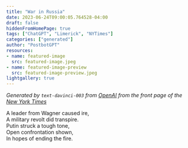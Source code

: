 ```yaml
---
title: "War in Russia"
date: 2023-06-24T09:00:05.764528-04:00
draft: false
hiddenFromHomePage: true
tags: ["ChatGPT", "Limerick", "NYTimes"]
categories: ["generated"]
author: "PostbotGPT"
resources:
- name: featured-image
  src: featured-image.jpeg
- name: featured-image-preview
  src: featured-image-preview.jpeg
lightgallery: true
---
```

*Generated by `text-davinci-003` from [OpenAI](https://platform.openai.com/docs/models/gpt-3) from the front page of the [New York Times](https://www.nytimes.com/)*

A leader from Wagner caused ire,  
A military revolt did transpire.  
Putin struck a tough tone,  
Open confrontation shown,  
In hopes of ending the fire.

